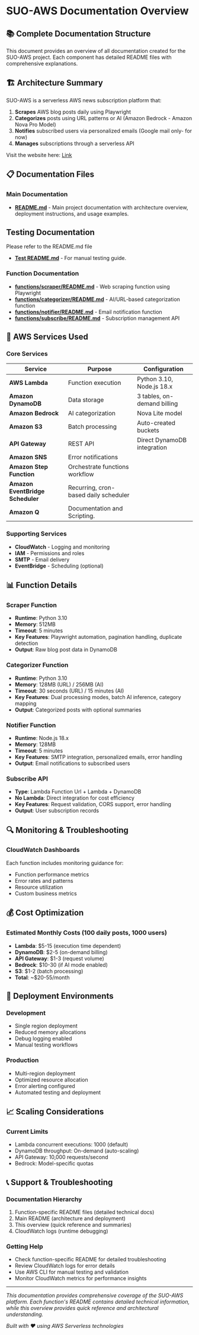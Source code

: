 # SUO-AWS Documentation Overview

## 📚 Complete Documentation Structure

This document provides an overview of all documentation created for the SUO-AWS project. Each component has detailed README files with comprehensive explanations.

## 🏗️ Architecture Summary

SUO-AWS is a serverless AWS news subscription platform that:

1. **Scrapes** AWS blog posts daily using Playwright
2. **Categorizes** posts using URL patterns or AI (Amazon Bedrock - Amazon Nova Pro Model)
3. **Notifies** subscribed users via personalized emails (Google mail only- for now)
4. **Manages** subscriptions through a serverless API

Visit the website here: [Link](https://suo-aws.vercel.app/)

## 📋 Documentation Files

### Main Documentation
- **[README.md](./README.md)** - Main project documentation with architecture overview, deployment instructions, and usage examples.

## Testing Documentation
 Please refer to the README.md file
- **[Test README.md](./Test_README.md)** - For manual testing guide.


### Function Documentation
- **[functions/scraper/README.md](./functions/scraper/README.md)** - Web scraping function using Playwright
- **[functions/categorizer/README.md](./functions/categorizer/README.md)** - AI/URL-based categorization function
- **[functions/notifier/README.md](./functions/notifier/README.md)** - Email notification function
- **[functions/subscribe/README.md](./functions/subscribe/README.md)** - Subscription management API

## 🔧 AWS Services Used

### Core Services
| Service | Purpose | Configuration |
|---------|---------|---------------|
| **AWS Lambda** | Function execution | Python 3.10, Node.js 18.x |
| **Amazon DynamoDB** | Data storage | 3 tables, on-demand billing |
| **Amazon Bedrock** | AI categorization | Nova Lite model |
| **Amazon S3** | Batch processing | Auto-created buckets |
| **API Gateway** | REST API | Direct DynamoDB integration |
| **Amazon SNS** | Error notifications |
| **Amazon Step Function** | Orchestrate functions workflow  | 
| **Amazon EventBridge Scheduler** | Recurring, cron-based daily scheduler  | 
| **Amazon Q** | Documentation and Scripting.  | 

### Supporting Services
- **CloudWatch** - Logging and monitoring
- **IAM** - Permissions and roles
- **SMTP** - Email delivery
- **EventBridge** - Scheduling (optional)

## 📊 Function Details

### Scraper Function
- **Runtime**: Python 3.10
- **Memory**: 512MB
- **Timeout**: 5 minutes
- **Key Features**: Playwright automation, pagination handling, duplicate detection
- **Output**: Raw blog post data in DynamoDB

### Categorizer Function
- **Runtime**: Python 3.10
- **Memory**: 128MB (URL) / 256MB (AI)
- **Timeout**: 30 seconds (URL) / 15 minutes (AI)
- **Key Features**: Dual processing modes, batch AI inference, category mapping
- **Output**: Categorized posts with optional summaries

### Notifier Function
- **Runtime**: Node.js 18.x
- **Memory**: 128MB
- **Timeout**: 5 minutes
- **Key Features**: SMTP integration, personalized emails, error handling
- **Output**: Email notifications to subscribed users

### Subscribe API
- **Type**: Lambda Function Url + Lambda + DynamoDB
- **No Lambda**: Direct integration for cost efficiency
- **Key Features**: Request validation, CORS support, error handling
- **Output**: User subscription records

## 🔍 Monitoring & Troubleshooting

### CloudWatch Dashboards
Each function includes monitoring guidance for:
- Function performance metrics
- Error rates and patterns
- Resource utilization
- Custom business metrics

## 💰 Cost Optimization

### Estimated Monthly Costs (100 daily posts, 1000 users)
- **Lambda**: $5-15 (execution time dependent)
- **DynamoDB**: $2-5 (on-demand billing)
- **API Gateway**: $1-3 (request volume)
- **Bedrock**: $10-30 (if AI mode enabled)
- **S3**: $1-2 (batch processing)
- **Total**: ~$20-55/month

## 🚀 Deployment Environments

### Development
- Single region deployment
- Reduced memory allocations
- Debug logging enabled
- Manual testing workflows

### Production
- Multi-region deployment
- Optimized resource allocation
- Error alerting configured
- Automated testing and deployment

## 📈 Scaling Considerations

### Current Limits
- Lambda concurrent executions: 1000 (default)
- DynamoDB throughput: On-demand (auto-scaling)
- API Gateway: 10,000 requests/second
- Bedrock: Model-specific quotas

## 📞 Support & Troubleshooting

### Documentation Hierarchy
1. Function-specific README files (detailed technical docs)
2. Main README (architecture and deployment)
3. This overview (quick reference and summaries)
4. CloudWatch logs (runtime debugging)

### Getting Help
- Check function-specific README for detailed troubleshooting
- Review CloudWatch logs for error details
- Use AWS CLI for manual testing and validation
- Monitor CloudWatch metrics for performance insights

---

*This documentation provides comprehensive coverage of the SUO-AWS platform. Each function's README contains detailed technical information, while this overview provides quick reference and architectural understanding.*

*Built with ❤️ using AWS Serverless technologies*
